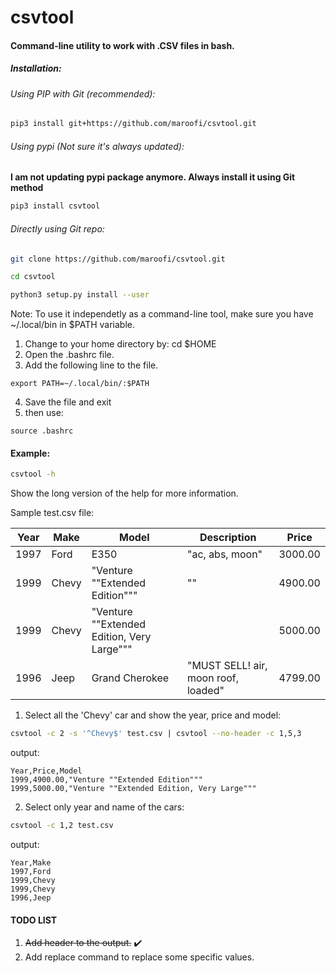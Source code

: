 # csvtool
#### Command-line utility to work with .CSV files in bash.

##### Installation:

###### Using PIP with Git (recommended):
```bash 
pip3 install git+https://github.com/maroofi/csvtool.git
```
###### Using pypi (Not sure it's always updated):

**I am not updating pypi package anymore. Always install it using Git method**

```bash
pip3 install csvtool
```
###### Directly using Git repo:
```bash
git clone https://github.com/maroofi/csvtool.git

cd csvtool

python3 setup.py install --user
```
Note: To use it independetly as a command-line tool, make sure you have ~/.local/bin in $PATH variable.

1. Change to your home directory by: cd $HOME
2. Open the .bashrc file.
3. Add the following line to the file.
```
export PATH=~/.local/bin/:$PATH
```
4. Save the file and exit
5. then use:
```
source .bashrc
```
#### Example:
```bash
csvtool -h
```
Show the long version of the help for more information.

Sample test.csv file:

Year | Make | Model | Description | Price
-----|------|-------|-------------|------
1997|Ford|E350|"ac, abs, moon"|3000.00
1999|Chevy|"Venture ""Extended Edition"""|""|4900.00
1999|Chevy|"Venture ""Extended Edition, Very Large"""| |5000.00
1996|Jeep|Grand Cherokee|"MUST SELL! air, moon roof, loaded"|4799.00

1. Select all the 'Chevy' car and show the year, price and model:
```bash
csvtool -c 2 -s '^Chevy$' test.csv | csvtool --no-header -c 1,5,3
```
output:

```
Year,Price,Model
1999,4900.00,"Venture ""Extended Edition"""
1999,5000.00,"Venture ""Extended Edition, Very Large"""
```

2. Select only year and name of the cars:
```bash
csvtool -c 1,2 test.csv
```
output:

```
Year,Make
1997,Ford
1999,Chevy
1999,Chevy
1996,Jeep
```

#### TODO LIST
1. ~~Add header to the output.~~ :heavy_check_mark:
2. Add replace command to replace some specific values.
